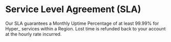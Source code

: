 # Service Level Agreement (SLA)

Our SLA guarantees a Monthly Uptime Percentage of at least 99.99% for Hyper\_ services within a Region. Lost time is refunded back to your account at the hourly rate incurred.
